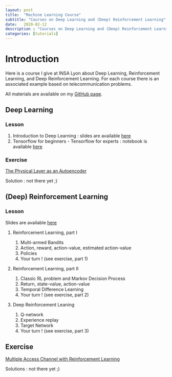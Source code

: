 ```yaml
---
layout: post
title:  "Machine Learning Course"
subtitle: "Courses on Deep Learning and (Deep) Reinforcement Learning"
date:   2020-02-12
description : "Courses on Deep Learning and (Deep) Reinforcement Learning"
categories: [tutorials]
---
```


# Introduction

Here is a course I give at INSA Lyon about Deep Learning, Reinforcement Learning, and Deep Reinforcement Learning. For each course there is an associated example based on telecommunication problems. 

All materials are available on my [GitHub page]( https://github.com/mgoutay/ml_course ).

## Deep Learning

### Lesson



1. Introduction to Deep Learning : slides are available [here](https://github.com/mgoutay/ml_course/blob/master/DL_course_1.pdf )
2. Tensorflow for beginners - Tensorflow for experts : notebook is available [here]( https://colab.research.google.com/github/mgoutay/ml_course/blob/master/DL_course_2.ipynb )

### Exercise



 [The Physical Layer as an Autoencoder]( https://colab.research.google.com/github/mgoutay/ml_course/blob/master/DL_exercise.ipynb )

Solution : not there yet ;)

## (Deep) Reinforcement Learning

### Lesson

Slides are available [here](https://github.com/mgoutay/ml_course/raw/master/RL_course.pptx)

1. Reinforcement Learning, part I
   1. Multi-armed Bandits
   2. Action, reward, action-value, estimated action-value
   3. Policies
   4. Your turn ! (see exercise, part 1)

2. Reinforcement Learning, part II
   1. Classic RL problem and Markov Decision Process
   2. Return, state-value, action-value
   3. Temporal Difference Learning
   4. Your turn ! (see exercise, part 2)
3. Deep Reinforcement Leaning
   1. Q-network
   2. Experience replay
   3. Target Network
   4. Your turn ! (see exercise, part 3)

## Exercise



[Multiple Access Channel with Reinforcement Learning]( https://colab.research.google.com/github/mgoutay/ml_course/blob/master/RL_exercise.ipynb )

Solutions : not there yet ;)